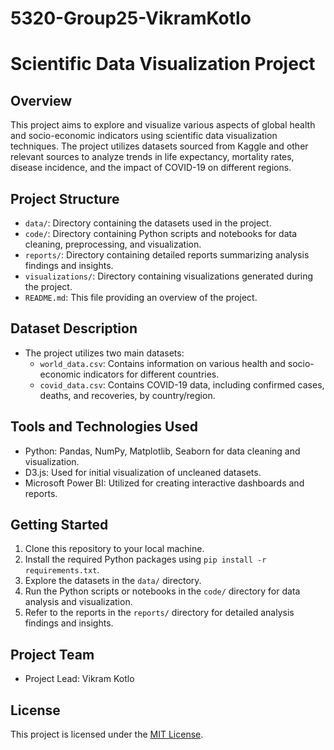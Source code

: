 # 5320-Group25-VikramKotlo

# Scientific Data Visualization Project

## Overview

This project aims to explore and visualize various aspects of global health and socio-economic indicators using scientific data visualization techniques. The project utilizes datasets sourced from Kaggle and other relevant sources to analyze trends in life expectancy, mortality rates, disease incidence, and the impact of COVID-19 on different regions.

## Project Structure

- `data/`: Directory containing the datasets used in the project.
- `code/`: Directory containing Python scripts and notebooks for data cleaning, preprocessing, and visualization.
- `reports/`: Directory containing detailed reports summarizing analysis findings and insights.
- `visualizations/`: Directory containing visualizations generated during the project.
- `README.md`: This file providing an overview of the project.

## Dataset Description

- The project utilizes two main datasets:
  - `world_data.csv`: Contains information on various health and socio-economic indicators for different countries.
  - `covid_data.csv`: Contains COVID-19 data, including confirmed cases, deaths, and recoveries, by country/region.

## Tools and Technologies Used

- Python: Pandas, NumPy, Matplotlib, Seaborn for data cleaning and visualization.
- D3.js: Used for initial visualization of uncleaned datasets.
- Microsoft Power BI: Utilized for creating interactive dashboards and reports.

## Getting Started

1. Clone this repository to your local machine.
2. Install the required Python packages using `pip install -r requirements.txt`.
3. Explore the datasets in the `data/` directory.
4. Run the Python scripts or notebooks in the `code/` directory for data analysis and visualization.
5. Refer to the reports in the `reports/` directory for detailed analysis findings and insights.

## Project Team

- Project Lead: Vikram Kotlo

## License

This project is licensed under the [MIT License](LICENSE).
